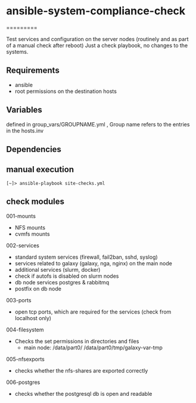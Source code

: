 # ansible-system-compliance-check
=========

Test services and configuration on the server nodes (routinely and as part of a manual check after reboot)
Just a check playbook, no changes to the systems.





Requirements
------------
- ansible
- root permissions on the destination hosts


Variables
--------------
defined in group_vars/GROUPNAME.yml , Group name refers to the entries in the hosts.inv


Dependencies
------------

manual execution
----------------


```
[~]> ansible-playbook site-checks.yml
```



check modules
----------------

001-mounts

- NFS mounts
- cvmfs mounts


002-services

- standard system services (firewall, fail2ban, sshd, syslog)
- services related to galaxy (galaxy, nga, nginx) on the main node
- additional services (slurm, docker) 
- check if autofs is disabled on slurm nodes
- db node services postgres & rabbitmq
- postfix on db node



003-ports

- open tcp ports, which are required for the services (check from localhost only)


004-filesystem

- Checks the set permissions in directories and files
    - main node:
      /data/part0/
      /data/part0/tmp/galaxy-var-tmp


005-nfsexports

- checks whether the nfs-shares are exported correctly


006-postgres

- checks whether the postgresql db is open and readable